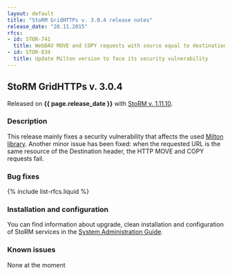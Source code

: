 ```yaml
---
layout: default
title: "StoRM GridHTTPs v. 3.0.4 release notes"
release_date: "20.11.2015"
rfcs:
- id: STOR-741
  title: WebDAV MOVE and COPY requests with source equal to destination fail with 412 instead of 403
- id: STOR-834
  title: Update Milton version to face its security vulnerability
---
```


## StoRM GridHTTPs v. 3.0.4

Released on **{{ page.release_date }}** with [StoRM v. 1.11.10][StoRM-1.11.10].

### Description

This release mainly fixes a security vulnerability that affects the used [Milton library][Milton-site]. Another minor issue has been fixed: when the requested URL is the same resource of the Destination header, the HTTP MOVE and COPY requests fail.

### Bug fixes

{% include list-rfcs.liquid %}

### Installation and configuration

You can find information about upgrade, clean installation and configuration of StoRM services in the [System Administration Guide][storm-sysadmin-guide].

### Known issues

None at the moment

[Milton-site]: http://milton.io
[StoRM-1.11.10]: {{site.baseurl}}/release-notes/StoRM-v1.11.10.html
[storm-sysadmin-guide]: {{site.baseurl}}/documentation/sysadmin-guide/
